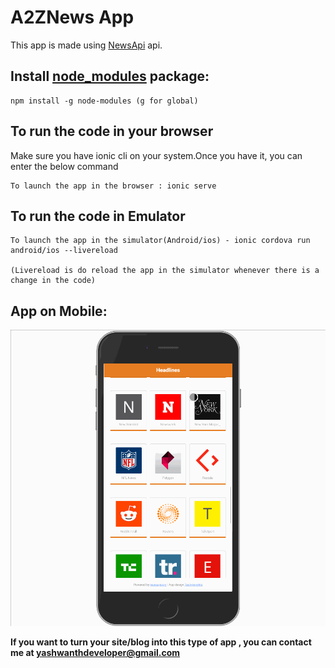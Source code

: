 # A2ZNews App

This app is made using [NewsApi](http://newsapi.org/) api.

## Install [node_modules](https://www.npmjs.com/package/node-modules) package:
```
npm install -g node-modules (g for global)
```
## To run the code in your browser
Make sure you have ionic cli on your system.Once you have it, you can enter the below command

```
To launch the app in the browser : ionic serve
```
## To run the code in Emulator
```
To launch the app in the simulator(Android/ios) - ionic cordova run android/ios --livereload 

(Livereload is do reload the app in the simulator whenever there is a change in the code)
```
## App on Mobile:
![A2ZNews](src/assets/a2znews.gif)

**If you want to turn your site/blog into this type of app , you can contact me at yashwanthdeveloper@gmail.com**
